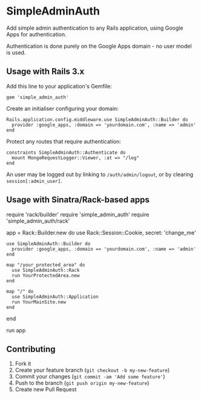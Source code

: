 # SimpleAdminAuth

Add simple admin authentication to any Rails application, using Google Apps for authentication.

Authentication is done purely on the Google Apps domain - no user model is used.

## Usage with Rails 3.x

Add this line to your application's Gemfile:

    gem 'simple_admin_auth'

Create an initialiser configuring your domain:

    Rails.application.config.middleware.use SimpleAdminAuth::Builder do
      provider :google_apps, :domain => 'yourdomain.com', :name => 'admin'
    end

Protect any routes that require authentication:

    constraints SimpleAdminAuth::Authenticate do
      mount MongoRequestLogger::Viewer, :at => "/log"
    end

An user may be logged out by linking to `/auth/admin/logout`, or by clearing `session[:admin_user]`.

## Usage with Sinatra/Rack-based apps

  require 'rack/builder'
  require 'simple_admin_auth'
  require 'simple_admin_auth/rack'

  app = Rack::Builder.new do
    use Rack::Session::Cookie, secret: 'change_me'

    use SimpleAdminAuth::Builder do
      provider :google_apps, :domain => 'yourdomain.com', :name => 'admin'
    end

    map "/your_protected_area" do
      use SimpleAdminAuth::Rack
      run YourProtectedArea.new
    end

    map "/" do
      use SimpleAdminAuth::Application
      run YourMainSite.new
    end
  end

  run app


## Contributing

1. Fork it
2. Create your feature branch (`git checkout -b my-new-feature`)
3. Commit your changes (`git commit -am 'Add some feature'`)
4. Push to the branch (`git push origin my-new-feature`)
5. Create new Pull Request
